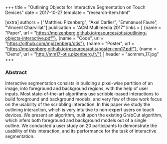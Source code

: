 +++
title = "Outlining Objects for Interactive Segmentation on Touch Devices"
date = 2017-10-27
template = "research-item.html"

[extra]
authors = ["Matthieu Pizenberg", "Axel Carlier", "Emmanuel Faure", "Vincent Charvillat"]
publication = "ACM Multimedia 2017"
links = [
    {name = "Paper", url = "https://mpizenberg.github.io/resources/otis/outlining-objects-interactive.pdf"},
    {name = "Code", url = "https://github.com/mpizenberg/otis"},
    {name = "Poster", url = "https://mpizenberg.github.io/resources/otis/poster-mm17.pdf"},
    {name = "Demo", url = "http://mm17-otis.pizenberg.fr/"}
]
header = "acmmm_17.jpg"
+++

### Abstract

Interactive segmentation consists in building a pixel-wise partition of an image, into foreground and background regions, with the help of user inputs. Most state-of-the-art algorithms use scribble-based interactions to build foreground and background models, and very few of these work focus on the usability of the scribbling interaction. In this paper we study the outlining interaction, which is very intuitive to non-expert users on touch devices. We present an algorithm, built upon the existing GrabCut algorithm, which infers both foreground and background models out of a single outline. We conducted a user study on 20 participants to demonstrate the usability of this interaction, and its performance for the task of interactive segmentation.
